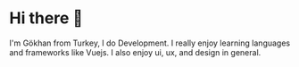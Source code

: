 # Hi there 👋
I'm Gökhan from Turkey, I do Development. I really enjoy learning languages and frameworks like Vuejs. I also enjoy ui, ux, and design in general. 
